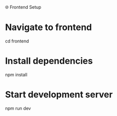 🌐 Frontend Setup

# Navigate to frontend
cd frontend

# Install dependencies
npm install

# Start development server
npm run dev
